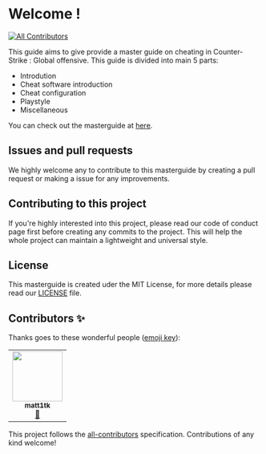 # Welcome !
<!-- ALL-CONTRIBUTORS-BADGE:START - Do not remove or modify this section -->
[![All Contributors](https://img.shields.io/badge/all_contributors-1-orange.svg?style=flat-square)](#contributors-)
<!-- ALL-CONTRIBUTORS-BADGE:END -->

This guide aims to give provide a master guide on cheating in Counter-Strike : Global offensive. This guide is divided into main 5 parts:

* Introdution
* Cheat software introduction
* Cheat configuration
* Playstyle
* Miscellaneous

You can check out the masterguide at [here](https://matt12945.gitbook.io/csgo-subreddit/).

## Issues and pull requests

We highly welcome any to contribute to this masterguide by creating a pull request or making a issue for any improvements.

## Contributing to this project

If you're highly interested into this project, please read our code of conduct page first before creating any commits to the project. This will help the whole project can maintain a lightweight and universal style. 

## License

This masterguide is created uder the MIT License, for more details please read our [LICENSE](https://github.com/csgohacks/master-guide/blob/master/LICENSE) file.


## Contributors ✨

Thanks goes to these wonderful people ([emoji key](https://allcontributors.org/docs/en/emoji-key)):

<!-- ALL-CONTRIBUTORS-LIST:START - Do not remove or modify this section -->
<!-- prettier-ignore-start -->
<!-- markdownlint-disable -->
<table>
  <tr>
    <td align="center"><a href="https://github.com/matt1tk"><img src="https://avatars0.githubusercontent.com/u/54869024?v=4" width="100px;" alt=""/><br /><sub><b>matt1tk</b></sub></a><br /><a href="#projectManagement-matt1tk" title="Project Management">📆</a></td>
  </tr>
</table>

<!-- markdownlint-enable -->
<!-- prettier-ignore-end -->
<!-- ALL-CONTRIBUTORS-LIST:END -->

This project follows the [all-contributors](https://github.com/all-contributors/all-contributors) specification. Contributions of any kind welcome!
